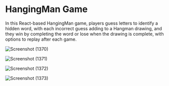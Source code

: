 # HangingMan Game
In this React-based HangingMan game, players guess letters to identify a hidden word, with each incorrect guess adding to a Hangman drawing, and they win by completing the word or lose when the drawing is complete, with options to replay after each game.

![Screenshot (1370)](https://user-images.githubusercontent.com/83008601/150391178-5713ae6e-2fe9-41e7-ab77-cb7cf2294797.png)

![Screenshot (1371)](https://user-images.githubusercontent.com/83008601/150391183-92fc5e07-8730-4ac2-bd83-4ff7e4c1d1ad.png)

![Screenshot (1372)](https://user-images.githubusercontent.com/83008601/150391189-8655cc5b-d4e1-44af-8cd2-c51a231a3a8e.png)

![Screenshot (1373)](https://user-images.githubusercontent.com/83008601/150391192-d062caf3-d11d-4aea-b961-05d15409209b.png)
